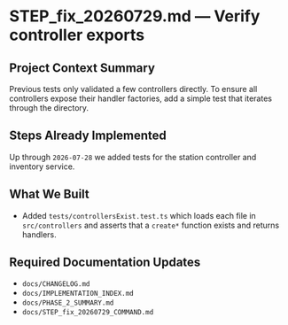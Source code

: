 # STEP_fix_20260729.md — Verify controller exports

## Project Context Summary
Previous tests only validated a few controllers directly. To ensure all controllers expose their handler factories, add a simple test that iterates through the directory.

## Steps Already Implemented
Up through `2026-07-28` we added tests for the station controller and inventory service.

## What We Built
- Added `tests/controllersExist.test.ts` which loads each file in `src/controllers` and asserts that a `create*` function exists and returns handlers.

## Required Documentation Updates
- `docs/CHANGELOG.md`
- `docs/IMPLEMENTATION_INDEX.md`
- `docs/PHASE_2_SUMMARY.md`
- `docs/STEP_fix_20260729_COMMAND.md`
